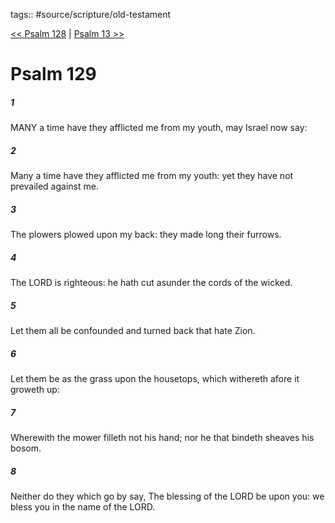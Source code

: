 tags:: #source/scripture/old-testament

[<< Psalm 128](/old-testament/19_Psalms/Psalm_128.md) | [Psalm 13 >>](/old-testament/19_Psalms/Psalm_13.md)

# Psalm 129

##### 1

MANY a time have they afflicted me from my youth, may Israel now say:

##### 2

Many a time have they afflicted me from my youth: yet they have not prevailed against me.

##### 3

The plowers plowed upon my back: they made long their furrows.

##### 4

The LORD is righteous: he hath cut asunder the cords of the wicked.

##### 5

Let them all be confounded and turned back that hate Zion.

##### 6

Let them be as the grass upon the housetops, which withereth afore it groweth up:

##### 7

Wherewith the mower filleth not his hand; nor he that bindeth sheaves his bosom.

##### 8

Neither do they which go by say, The blessing of the LORD be upon you: we bless you in the name of the LORD.
